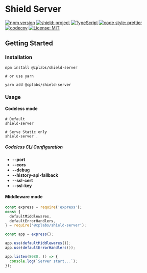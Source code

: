 # Shield Server

[![npm version](https://badge.fury.io/js/%40cplabs%2Fshield-server.svg)](https://badge.fury.io/js/%40cplabs%2Fshield-server)
[![shield: project](https://img.shields.io/badge/shield-project-green.svg?style=flat-square)](https://github.com/shield/shield-server)
[![TypeScript](https://img.shields.io/badge/%3C%2F%3E-TypeScript-007ACC.svg?style=flat-square)](https://www.typescriptlang.org)
[![code style: prettier](https://img.shields.io/badge/code_style-prettier-ff69b4.svg?style=flat-square)](https://github.com/prettier/prettier)
[![codecov](https://codecov.io/gh/customer-portal-labs/shield-server/branch/master/graph/badge.svg?token=U418S5TNWR)](https://codecov.io/gh/customer-portal-labs/shield-server)
[![License: MIT](https://img.shields.io/badge/License-MIT-yellow.svg)](https://opensource.org/licenses/MIT)

## Getting Started

### Installation

```shell
npm install @cplabs/shield-server

# or use yarn

yarn add @cplabs/shield-server
```

### Usage

#### Codeless mode

```shell
# Default
shield-server

# Serve Static only
shield-server .

```

##### Codeless CLI Configuration

- **--port**
- **--cors**
- **--debug**
- **--history-api-fallback**
- **--ssl-cert**
- **--ssl-key**

#### Middleware mode

```js
const express = require('express');
const {
  defaultMiddlewares,
  defaultErrorHandlers,
} = require('@cplabs/shield-server');

const app = express();

app.use(defaultMiddlewares());
app.use(defaultErrorHandlers());

app.listen(8080, () => {
  console.log(`Server start...`);
});
```
